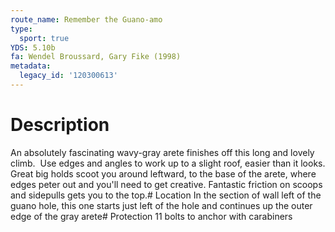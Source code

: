 ```yaml
---
route_name: Remember the Guano-amo
type:
  sport: true
YDS: 5.10b
fa: Wendel Broussard, Gary Fike (1998)
metadata:
  legacy_id: '120300613'
---
```

# Description
An absolutely fascinating wavy-gray arete finishes off this long and lovely climb.  Use edges and angles to work up to a slight roof, easier than it looks. Great big holds scoot you around leftward, to the base of the arete, where edges peter out and you'll need to get creative. Fantastic friction on scoops and sidepulls gets you to the top.# Location
In the section of wall left of the guano hole, this one starts just left of the hole and continues up the outer edge of the gray arete# Protection
11 bolts to anchor with carabiners